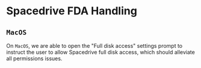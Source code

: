 # Spacedrive FDA Handling

## `MacOS`

On `MacOS`, we are able to open the "Full disk access" settings prompt to instruct the user to allow Spacedrive full disk access, which should alleviate all permissions issues.
